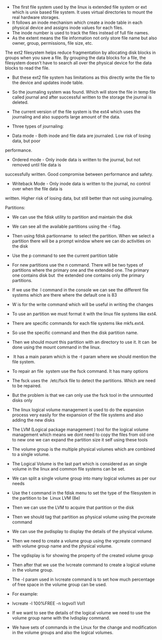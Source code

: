 - The first file system used by the linux is extended file system or ext which is unix based file system. It uses virtual directories to mount the real hardware storages.
- It follows an inode mechanism which create a inode table in each physical device and assigns inode values for each files.
- The inode number is used to track the files instead of full file names.
- As the extent means the file information not only store file name but also owner, group, permissions, file size, etc.

The ext2 filesystem helps reduce fragmentation by allocating disk blocks in groups when you save a file. By grouping the data blocks for a file, the filesystem doesn’t have to search all over the physical device for the data blocks to read the file.

- But these ext2 file system has limitations as this directly write the file to the device and updates inode table.
- So the journaling system was found. Which will store the file in temp file called journal and after successful written to the storage the journal is deleted.
- The current version of the file system is the ext4 which uses the journaling and also supports large amount of the data.
- Three types of journaling:

- Data mode - Both inode and file data are journaled. Low risk of losing data, but poor

performance.

- Ordered mode - Only inode data is written to the journal, but not removed until file data is

successfully written. Good compromise between performance and safety.

- Writeback Mode - Only inode data is written to the journal, no control over when the file data is

written. Higher risk of losing data, but still better than not using journaling.

Partitions:

- We can use the fdisk utility to partition and maintain the disk
- We can see all the available partitions using the -l flag.
- Then using fdisk partionname  to select the partition. When we select a partition there will be a prompt window where we can do activities on the disk
- Use the p command to see the current partition table
- For new partitions use the n command. There will be two types of partitions where the primary one and the extended one. The primary one contains disk but  the extended one contains only the primary partitions.
- If we use the  l command in the console we can see the different file systems which are there where the default one is 83
- W is for the write command which will be useful in writing the changes
- To use an partition we must format it with the linux file systems like ext4.
- There are specific commands for each file systems like mkfs.ext4.
- So use the specific command and then the disk partition name.
- Then we should mount this partition with an directory to use it. It can  be done using the mount command in the linux.
-  It has a main param which is the -t param where we should mention the file system.
- To repair an file  system use the fsck command. It has many options
- The fsck uses the  /etc/fsck file to detect the partitions. Which are need to be repaired.
- But the problem is that we can only use the fsck tool in the unmounted disks only
- The linux logical volume management is used to do the expansion process very easily for the expansion of the file systems and also adding the new disks
- The LVM (Logical package management ) tool for the logical volume management which means we dont need to copy the files from old one to new one we can expand the partition size it self using these tools
- The volume group is the multiple physical volumes which are combined to a single volume.
- The Logical Volume is the last part which is considered as an single volume in the linux and common file systems can be set.
- We can split a single volume group into many logical volumes as per our needs
- Use the t command in the fdisk menu to set the type of the filesystem in the partition to be  Linux LVM (8e)
- Then we can use the LVM to acquire that partition or the disk
- Then we should tag that partition as physical volume using the pvcreate command
- We can use the pvdisplay to display the details of the physical volume.
- Then we need to create a volume group using the vgcreate command with volume group name and the physical volume.
- The vgdisplay is for showing the property of the created volume group
- Then after that we use the lvcreate command to create a logical volume in the volume group.
- The -l param used in lvcreate command is to set how much percentage of free space in the volume group can be used.
- For example:

- lvcreate -l 100%FREE -n logvol1 Vol1

- If we want to see the details of the logical volume we need to use the volume group name with the lvdisplay command.
- We have sets of commands in the Linux for the change and modification in the volume groups and also the logical volumes.
